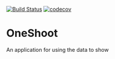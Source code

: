 [![Build Status](https://travis-ci.com/SmashKs/OneShoot.svg?branch=master)](https://travis-ci.com/SmashKs/OneShoot)
[![codecov](https://codecov.io/gh/SmashKs/OneShoot/branch/master/graph/badge.svg)](https://codecov.io/gh/SmashKs/OneShoot)

# OneShoot
An application for using the data to show
